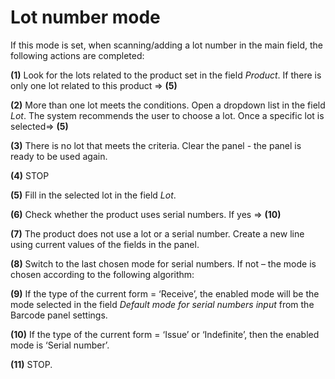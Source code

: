 # Lot number mode


If this mode is set, when scanning/adding a lot number in the main field, the following actions are completed:

**(1)** Look for the lots related to the product set in the field _Product_. If there is only one lot related to this product => **(5)** </br>

**(2)** More than one lot meets the conditions. Open a dropdown list in the field _Lot_. The system recommends the user to choose a lot. Once a specific lot is selected=> **(5)**</br>

**(3)** There is no lot that meets the criteria. Clear the panel - the panel is ready to be used again.

**(4)** STOP

**(5)** Fill in the selected lot in the field _Lot_.

**(6)** Check whether the product uses serial numbers. If yes => **(10)**

**(7)** The product does not use a lot or a serial number. Create a new line using current values of the fields in the panel.

**(8)** Switch to the last chosen mode for serial numbers. If not – the mode is chosen according to the following algorithm:

**(9)** If the type of the current form = ‘Receive’, the enabled mode will be the mode selected in the field _Default mode for serial numbers input_ from the Barcode panel settings.

**(10)** If the type of the current form = ‘Issue’ or ‘Indefinite’, then the enabled mode is ‘Serial number’.

**(11)** STOP.

